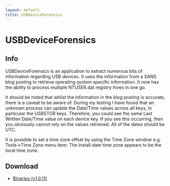 ```yaml
---
layout: default
title: USBDeviceForensics
---
```


# USBDeviceForensics #

## Info ##
USBDeviceForensics is an application to extract numerous bits of information regarding USB devices. It uses the information from a SANS blog posting to retrieve operating system specific information. It now has the ability to process multiple NTUSER.dat registry hives in one go. 

It should be noted that whilst the information in the blog posting is accurate, there is a caveat to be aware of. During my testing I have found that an unknown process can update the Date/Time values across all keys, in particular the USBSTOR keys. Therefore, you could see the same Last Written Date/Time value on each device key. If you see this occurring, then you obviously cannot rely on the values retrieved. All of the dates should be UTC. 

It is possible to set a time zone offset by using the Time Zone window e.g. Tools->Time Zone menu item. The Install date time zone appears to be the local time zone.
 
## Download ##

- [Binaries (v1.0.11)](/downloads/USBDeviceForensics.v.1.0.11.zip)